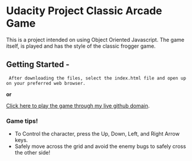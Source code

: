 <!-- frontend-nanodegree-arcade-game
===============================

Students should use this [rubric](https://review.udacity.com/#!/projects/2696458597/rubric) for self-checking their submission. Make sure the functions you write are **object-oriented** - either class functions (like Player and Enemy) or class prototype functions such as Enemy.prototype.checkCollisions, and that the keyword 'this' is used appropriately within your class and class prototype functions to refer to the object the function is called upon. Also be sure that the **readme.md** file is updated with your instructions on both how to 1. Run and 2. Play your arcade game.

For detailed instructions on how to get started, check out this [guide](https://docs.google.com/document/d/1v01aScPjSWCCWQLIpFqvg3-vXLH2e8_SZQKC8jNO0Dc/pub?embedded=true). -->

# Udacity Project Classic Arcade Game

This is a project intended on using Object Oriented Javascript. The game itself, is played and has the style of the classic frogger game. 

## Getting Started - 
```
 After downloading the files, select the index.html file and open up on your preferred web browser.
```
 **or**

[Click here to play the game through my live github domain](https://cesarlagcc.github.io/frontend-nanodegree-arcade-game/).	


### Game tips!
* To Control the character, press the Up, Down, Left, and Right Arrow keys.
* Safely move across the grid and avoid the enemy bugs to safely cross the other side!
